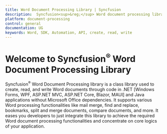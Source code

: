 ```yaml
---
title: Word Document Processing Library | Syncfusion
description:  Syncfusion<sup>&reg;</sup> Word document processing library allows you create, read and write Word documents through code in .NET and Java applications without Microsoft Office dependencies.
platform: document-processing
control: general
documentation: UG
keywords: Word, SDK, Automation, API, create, read, write
---
```


# Welcome to Syncfusion<sup>&reg;</sup> Word Document Processing Library

Syncfusion<sup>&reg;</sup> Word Document Processing library is a class library used to create, read, and write Word documents through code in .NET [Windows Forms, WPF, ASP.NET MVC, ASP.NET Core, Blazor, MAUI] and Java applications without Microsoft Office dependencies. It supports various Word processing functionalities like mail merge, find and replace, bookmarks, split and merge documents, compare documents, and more. It eases you developers to just integrate this library to achieve the required Word document processing functionalities and concentrate on core logics of your application.


